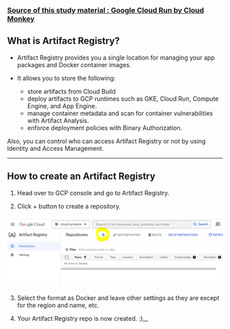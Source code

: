 ### [Source of this study material : Google Cloud Run by Cloud Monkey](https://www.udemy.com/course/google-cloud-run-hands-on-technical-deep-dive/)

## What is Artifact Registry?

- Artifact Registry provides you a single location for managing your app packages and Docker container images.

- It allows you to store the following:
  - store artifacts from Cloud Build
  - deploy artifacts to GCP runtimes such as GKE, Cloud Run, Compute Engine, and App Engine.
  - manage container metadata and scan for container vulnerabilities with Artifact Analysis.
  - enforce deployment policies with Binary Authorization.

Also, you can control who can access Artifact Registry or not by using Identity and Access Management.


---

## How to create an Artifact Registry


1. Head over to GCP console and go to Artifact Registry.


2. Click + button to create a repository. 


![Cloud-Run-Artifact-Registry](/GCP_pictures/Cloud-Run-Artifact-Registry.PNG "Click on + button to create a repository")


3. Select the format as Docker and leave other settings as they are except for the region and name, etc.


4. Your Artifact Registry repo is now created. :)__

